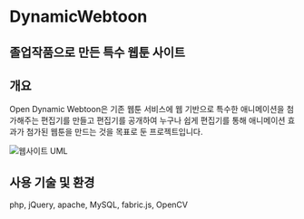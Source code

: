# DynamicWebtoon

## 졸업작품으로 만든 특수 웹툰 사이트

## 개요

Open Dynamic Webtoon은 기존 웹툰 서비스에 웹 기반으로 특수한 애니메이션을 첨가해주는 편집기를 만들고 
편집기를 공개하여 누구나 쉽게 편집기를 통해 애니메이션 효과가 첨가된 웹툰을 만드는 것을 목표로 둔 프로젝트입니다.

![웹사이트 UML](https://user-images.githubusercontent.com/12217092/189481792-503e5f7c-a6fd-407b-ae99-6480b3abf16e.png)


## 사용 기술 및 환경
php, jQuery, apache, MySQL, fabric.js, OpenCV


